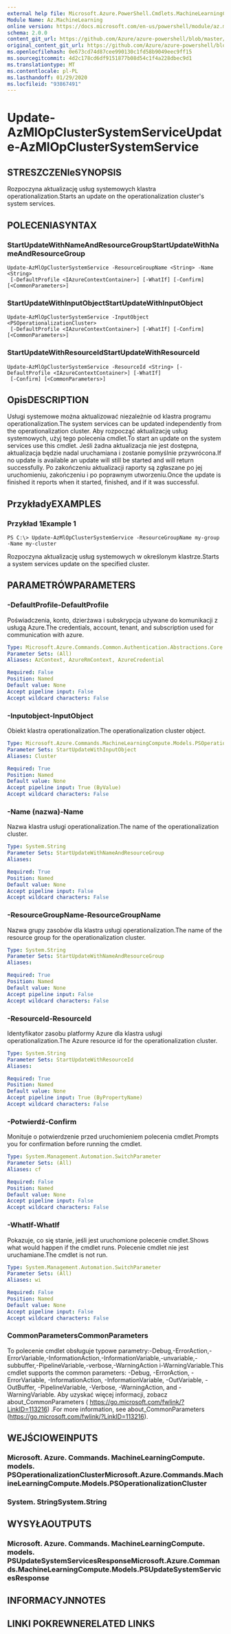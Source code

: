 ```yaml
---
external help file: Microsoft.Azure.PowerShell.Cmdlets.MachineLearningCompute.dll-Help.xml
Module Name: Az.MachineLearning
online version: https://docs.microsoft.com/en-us/powershell/module/az.machinelearning/update-azmlopclustersystemservice
schema: 2.0.0
content_git_url: https://github.com/Azure/azure-powershell/blob/master/src/MachineLearning/MachineLearning/help/Update-AzMlOpClusterSystemService.md
original_content_git_url: https://github.com/Azure/azure-powershell/blob/master/src/MachineLearning/MachineLearning/help/Update-AzMlOpClusterSystemService.md
ms.openlocfilehash: 0e673cd74d87cee990130c1fd58b9049eec9ff15
ms.sourcegitcommit: 4d2c178cd6df9151877b08d54c1f4a228dbec9d1
ms.translationtype: MT
ms.contentlocale: pl-PL
ms.lasthandoff: 01/29/2020
ms.locfileid: "93867491"
---
```

# <span data-ttu-id="12542-101">Update-AzMlOpClusterSystemService</span><span class="sxs-lookup"><span data-stu-id="12542-101">Update-AzMlOpClusterSystemService</span></span>

## <span data-ttu-id="12542-102">STRESZCZENIe</span><span class="sxs-lookup"><span data-stu-id="12542-102">SYNOPSIS</span></span>
<span data-ttu-id="12542-103">Rozpoczyna aktualizację usług systemowych klastra operationalization.</span><span class="sxs-lookup"><span data-stu-id="12542-103">Starts an update on the operationalization cluster's system services.</span></span>

## <span data-ttu-id="12542-104">POLECENIA</span><span class="sxs-lookup"><span data-stu-id="12542-104">SYNTAX</span></span>

### <span data-ttu-id="12542-105">StartUpdateWithNameAndResourceGroup</span><span class="sxs-lookup"><span data-stu-id="12542-105">StartUpdateWithNameAndResourceGroup</span></span>
```
Update-AzMlOpClusterSystemService -ResourceGroupName <String> -Name <String>
 [-DefaultProfile <IAzureContextContainer>] [-WhatIf] [-Confirm] [<CommonParameters>]
```

### <span data-ttu-id="12542-106">StartUpdateWithInputObject</span><span class="sxs-lookup"><span data-stu-id="12542-106">StartUpdateWithInputObject</span></span>
```
Update-AzMlOpClusterSystemService -InputObject <PSOperationalizationCluster>
 [-DefaultProfile <IAzureContextContainer>] [-WhatIf] [-Confirm] [<CommonParameters>]
```

### <span data-ttu-id="12542-107">StartUpdateWithResourceId</span><span class="sxs-lookup"><span data-stu-id="12542-107">StartUpdateWithResourceId</span></span>
```
Update-AzMlOpClusterSystemService -ResourceId <String> [-DefaultProfile <IAzureContextContainer>] [-WhatIf]
 [-Confirm] [<CommonParameters>]
```

## <span data-ttu-id="12542-108">Opis</span><span class="sxs-lookup"><span data-stu-id="12542-108">DESCRIPTION</span></span>
<span data-ttu-id="12542-109">Usługi systemowe można aktualizować niezależnie od klastra programu operationalization.</span><span class="sxs-lookup"><span data-stu-id="12542-109">The system services can be updated independently from the operationalization cluster.</span></span> <span data-ttu-id="12542-110">Aby rozpocząć aktualizację usług systemowych, użyj tego polecenia cmdlet.</span><span class="sxs-lookup"><span data-stu-id="12542-110">To start an update on the system services use this cmdlet.</span></span> <span data-ttu-id="12542-111">Jeśli żadna aktualizacja nie jest dostępna, aktualizacja będzie nadal uruchamiana i zostanie pomyślnie przywrócona.</span><span class="sxs-lookup"><span data-stu-id="12542-111">If no update is available an update will still be started and will return successfully.</span></span> <span data-ttu-id="12542-112">Po zakończeniu aktualizacji raporty są zgłaszane po jej uruchomieniu, zakończeniu i po poprawnym utworzeniu.</span><span class="sxs-lookup"><span data-stu-id="12542-112">Once the update is finished it reports when it started, finished, and if it was successful.</span></span>

## <span data-ttu-id="12542-113">Przykłady</span><span class="sxs-lookup"><span data-stu-id="12542-113">EXAMPLES</span></span>

### <span data-ttu-id="12542-114">Przykład 1</span><span class="sxs-lookup"><span data-stu-id="12542-114">Example 1</span></span>
```
PS C:\> Update-AzMlOpClusterSystemService -ResourceGroupName my-group -Name my-cluster
```

<span data-ttu-id="12542-115">Rozpoczyna aktualizację usług systemowych w określonym klastrze.</span><span class="sxs-lookup"><span data-stu-id="12542-115">Starts a system services update on the specified cluster.</span></span> 

## <span data-ttu-id="12542-116">PARAMETRÓW</span><span class="sxs-lookup"><span data-stu-id="12542-116">PARAMETERS</span></span>

### <span data-ttu-id="12542-117">-DefaultProfile</span><span class="sxs-lookup"><span data-stu-id="12542-117">-DefaultProfile</span></span>
<span data-ttu-id="12542-118">Poświadczenia, konto, dzierżawa i subskrypcja używane do komunikacji z usługą Azure.</span><span class="sxs-lookup"><span data-stu-id="12542-118">The credentials, account, tenant, and subscription used for communication with azure.</span></span>

```yaml
Type: Microsoft.Azure.Commands.Common.Authentication.Abstractions.Core.IAzureContextContainer
Parameter Sets: (All)
Aliases: AzContext, AzureRmContext, AzureCredential

Required: False
Position: Named
Default value: None
Accept pipeline input: False
Accept wildcard characters: False
```

### <span data-ttu-id="12542-119">-Inputobject</span><span class="sxs-lookup"><span data-stu-id="12542-119">-InputObject</span></span>
<span data-ttu-id="12542-120">Obiekt klastra operationalization.</span><span class="sxs-lookup"><span data-stu-id="12542-120">The operationalization cluster object.</span></span>

```yaml
Type: Microsoft.Azure.Commands.MachineLearningCompute.Models.PSOperationalizationCluster
Parameter Sets: StartUpdateWithInputObject
Aliases: Cluster

Required: True
Position: Named
Default value: None
Accept pipeline input: True (ByValue)
Accept wildcard characters: False
```

### <span data-ttu-id="12542-121">-Name (nazwa)</span><span class="sxs-lookup"><span data-stu-id="12542-121">-Name</span></span>
<span data-ttu-id="12542-122">Nazwa klastra usługi operationalization.</span><span class="sxs-lookup"><span data-stu-id="12542-122">The name of the operationalization cluster.</span></span>

```yaml
Type: System.String
Parameter Sets: StartUpdateWithNameAndResourceGroup
Aliases:

Required: True
Position: Named
Default value: None
Accept pipeline input: False
Accept wildcard characters: False
```

### <span data-ttu-id="12542-123">-ResourceGroupName</span><span class="sxs-lookup"><span data-stu-id="12542-123">-ResourceGroupName</span></span>
<span data-ttu-id="12542-124">Nazwa grupy zasobów dla klastra usługi operationalization.</span><span class="sxs-lookup"><span data-stu-id="12542-124">The name of the resource group for the operationalization cluster.</span></span>

```yaml
Type: System.String
Parameter Sets: StartUpdateWithNameAndResourceGroup
Aliases:

Required: True
Position: Named
Default value: None
Accept pipeline input: False
Accept wildcard characters: False
```

### <span data-ttu-id="12542-125">-ResourceId</span><span class="sxs-lookup"><span data-stu-id="12542-125">-ResourceId</span></span>
<span data-ttu-id="12542-126">Identyfikator zasobu platformy Azure dla klastra usługi operationalization.</span><span class="sxs-lookup"><span data-stu-id="12542-126">The Azure resource id for the operationalization cluster.</span></span>

```yaml
Type: System.String
Parameter Sets: StartUpdateWithResourceId
Aliases:

Required: True
Position: Named
Default value: None
Accept pipeline input: True (ByPropertyName)
Accept wildcard characters: False
```

### <span data-ttu-id="12542-127">-Potwierdź</span><span class="sxs-lookup"><span data-stu-id="12542-127">-Confirm</span></span>
<span data-ttu-id="12542-128">Monituje o potwierdzenie przed uruchomieniem polecenia cmdlet.</span><span class="sxs-lookup"><span data-stu-id="12542-128">Prompts you for confirmation before running the cmdlet.</span></span>

```yaml
Type: System.Management.Automation.SwitchParameter
Parameter Sets: (All)
Aliases: cf

Required: False
Position: Named
Default value: None
Accept pipeline input: False
Accept wildcard characters: False
```

### <span data-ttu-id="12542-129">-WhatIf</span><span class="sxs-lookup"><span data-stu-id="12542-129">-WhatIf</span></span>
<span data-ttu-id="12542-130">Pokazuje, co się stanie, jeśli jest uruchomione polecenie cmdlet.</span><span class="sxs-lookup"><span data-stu-id="12542-130">Shows what would happen if the cmdlet runs.</span></span>
<span data-ttu-id="12542-131">Polecenie cmdlet nie jest uruchamiane.</span><span class="sxs-lookup"><span data-stu-id="12542-131">The cmdlet is not run.</span></span>

```yaml
Type: System.Management.Automation.SwitchParameter
Parameter Sets: (All)
Aliases: wi

Required: False
Position: Named
Default value: None
Accept pipeline input: False
Accept wildcard characters: False
```

### <span data-ttu-id="12542-132">CommonParameters</span><span class="sxs-lookup"><span data-stu-id="12542-132">CommonParameters</span></span>
<span data-ttu-id="12542-133">To polecenie cmdlet obsługuje typowe parametry:-Debug,-ErrorAction,-ErrorVariable,-InformationAction,-InformationVariable,-unvariable,-subbuffer,-PipelineVariable,-verbose,-WarningAction i-WarningVariable.</span><span class="sxs-lookup"><span data-stu-id="12542-133">This cmdlet supports the common parameters: -Debug, -ErrorAction, -ErrorVariable, -InformationAction, -InformationVariable, -OutVariable, -OutBuffer, -PipelineVariable, -Verbose, -WarningAction, and -WarningVariable.</span></span> <span data-ttu-id="12542-134">Aby uzyskać więcej informacji, zobacz about_CommonParameters ( https://go.microsoft.com/fwlink/?LinkID=113216) .</span><span class="sxs-lookup"><span data-stu-id="12542-134">For more information, see about_CommonParameters (https://go.microsoft.com/fwlink/?LinkID=113216).</span></span>

## <span data-ttu-id="12542-135">WEJŚCIOWE</span><span class="sxs-lookup"><span data-stu-id="12542-135">INPUTS</span></span>

### <span data-ttu-id="12542-136">Microsoft. Azure. Commands. MachineLearningCompute. models. PSOperationalizationCluster</span><span class="sxs-lookup"><span data-stu-id="12542-136">Microsoft.Azure.Commands.MachineLearningCompute.Models.PSOperationalizationCluster</span></span>

### <span data-ttu-id="12542-137">System. String</span><span class="sxs-lookup"><span data-stu-id="12542-137">System.String</span></span>

## <span data-ttu-id="12542-138">WYSYŁA</span><span class="sxs-lookup"><span data-stu-id="12542-138">OUTPUTS</span></span>

### <span data-ttu-id="12542-139">Microsoft. Azure. Commands. MachineLearningCompute. models. PSUpdateSystemServicesResponse</span><span class="sxs-lookup"><span data-stu-id="12542-139">Microsoft.Azure.Commands.MachineLearningCompute.Models.PSUpdateSystemServicesResponse</span></span>

## <span data-ttu-id="12542-140">INFORMACYJN</span><span class="sxs-lookup"><span data-stu-id="12542-140">NOTES</span></span>

## <span data-ttu-id="12542-141">LINKI POKREWNE</span><span class="sxs-lookup"><span data-stu-id="12542-141">RELATED LINKS</span></span>
